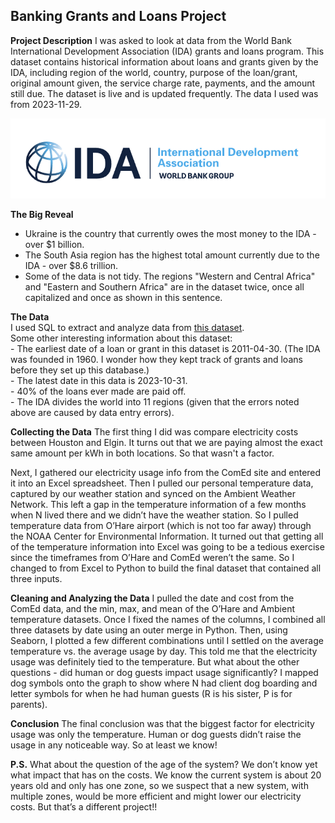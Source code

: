 ## Banking Grants and Loans Project

**Project Description** I was asked to look at data from the World Bank International Development Association (IDA) grants and loans program. This dataset contains historical information about loans and grants given by the IDA, including region of the world, country, purpose of the loan/grant, original amount given, the service charge rate, payments, and the amount still due. The dataset is live and is updated frequently. The data I used was from 2023-11-29. 

<img src="images/World Bank IDA logo.png?raw=true"/>

**The Big Reveal**
- Ukraine is the country that currently owes the most money to the IDA - over $1 billion.
- The South Asia region has the highest total amount currently due to the IDA - over $8.6 trillion.
- Some of the data is not tidy. The regions "Western and Central Africa" and "Eastern and Southern Africa" are in the dataset twice, once all capitalized and once as shown in this sentence.

**The Data**
<br>
I used SQL to extract and analyze data from [this dataset](https://finances.worldbank.org/Loans-and-Credits/IDA-Statement-Of-Credits-and-Grants-Historical-Dat/tdwh-3krx).
<br>  Some other interesting information about this dataset:
<br>  - The earliest date of a loan or grant in this dataset is 2011-04-30. (The IDA was founded in 1960. I wonder how they kept track of grants and loans before they set up this database.)
<br>  - The latest date in this data is 2023-10-31.
<br>  - 40% of the loans ever made are paid off.
<br>  - The IDA divides the world into 11 regions (given that the errors noted above are caused by data entry errors).
<br>

**Collecting the Data**
The first thing I did was compare electricity costs between Houston and Elgin. It turns out that we are paying almost the exact same amount per kWh in both locations. So that wasn't a factor.

Next, I gathered our electricity usage info from the ComEd site and entered it into an Excel spreadsheet.
Then I pulled our personal temperature data, captured by our weather station and synced on the Ambient Weather Network. This left a gap in the temperature information of a few months when N lived there and we didn’t have the weather station. So I pulled temperature data from O’Hare airport (which is not too far away) through the NOAA Center for Environmental Information.
It turned out that getting all of the temperature information into Excel was going to be a tedious exercise since the timeframes from O’Hare and ComEd weren’t the same. So I changed to from Excel to Python to build the final dataset that contained all three inputs.

**Cleaning and Analyzing the Data**
I pulled the date and cost from the ComEd data, and the min, max, and mean of the O’Hare and Ambient temperature datasets. Once I fixed the names of the columns, I combined all three datasets by date using an outer merge in Python. Then, using Seaborn, I plotted a few different combinations until I settled on the average temperature vs. the average usage by day. This told me that the electricity usage was definitely tied to the temperature. But what about the other questions - did human or dog guests impact usage significantly?
I mapped dog symbols onto the graph to show where N had client dog boarding and letter symbols for when he had human guests (R is his sister, P is for parents).

**Conclusion**
The final conclusion was that the biggest factor for electricity usage was only the temperature. Human or dog guests didn’t raise the usage in any noticeable way. So at least we know!

**P.S.**
What about the question of the age of the system? We don’t know yet what impact that has on the costs. We know the current system is about 20 years old and only has one zone, so we suspect that a new system, with multiple zones, would be more efficient and might lower our electricity costs. But that’s a different project!!
